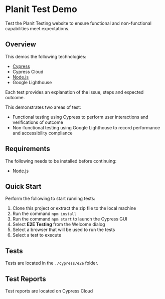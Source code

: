 # Planit Test Demo

Test the Planit Testing website to ensure functional and non-functional capabilities meet expectations.

## Overview
This demos the following technologies:
- [Cypress](https://www.cypress.io/)
- Cypress Cloud
- [Node.js](https://nodejs.org/en/)
- Google Lighthouse

Each test provides an explanation of the issue, steps and expected outcome.

This demonstrates two areas of test:
- Functional testing using Cypress to perform user interactions and verifications of outcome
- Non-functional testing using Google Lighthouse to record performance and accessibility compliance

## Requirements
The following needs to be installed before continuing:
- [Node.js](https://nodejs.org/en/)

## Quick Start
Perform the following to start running tests:
1. Clone this project or extract the zip file to the local machine
2. Run the command `npm install`
3. Run the command `npm start` to launch the Cypress GUI
4. Select **E2E Testing** from the Welcome dialog
5. Select a browser that will be used to run the tests
6. Select a test to execute

## Tests
Tests are located in the `./cypress/e2e` folder.

## Test Reports
Test reports are located on Cypress Cloud
